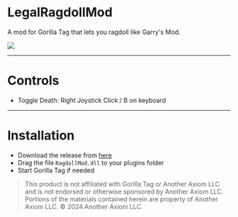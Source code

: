 # LegalRagdollMod
A mod for Gorilla Tag that lets you ragdoll like Garry's Mod.

<img src="https://imgur.com/gallery/placeholders-Ksd6a#SR0YwEv">

---

# Controls
- Toggle Death: Right Joystick Click / B on keyboard

---

# Installation

- Download the release from [here](https://github.com/flamgo124/Legal-RagdollMod-Other-Stuff/releases/latest)
- Drag the file `RagdollMod.dll` to your plugins folder
- Start Gorilla Tag if needed

> This product is not affiliated with Gorilla Tag or Another Axiom LLC and is not endorsed or otherwise sponsored by Another Axiom LLC. Portions of the materials contained herein are property of Another Axiom LLC. © 2024 Another Axiom LLC.
